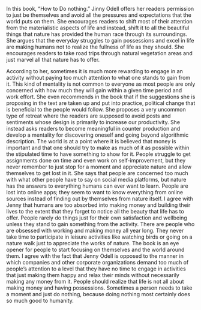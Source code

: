 In this book, “How to Do nothing.” Jinny Odell offers her readers permission to just be themselves and avoid all the pressures and expectations that the world puts on them. She encourages readers to shift most of their attention from the materialistic aspects of life and instead, shift it to all the beautiful things that nature has provided the human race through its surroundings. She argues that the everyday struggles to gain possessions and excel in life are making humans not to realize the fullness of life as they should. She encourages readers to take road trips through natural vegetation areas and just marvel all that nature has to offer.

</div>
According to her, sometimes it is much more rewarding to engage in an activity without paying too much attention to what one stands to gain from it. This kind of mentality is not common to everyone as most people are only concerned with how much they will gain within a given time period and work effort. She even recommends in the book that if the suggestions she is proposing in the text are taken up and put into practice, political change that is beneficial to the people would follow. She proposes a very uncommon type of retreat where the readers are supposed to avoid posts and sentiments whose design is primarily to increase our productivity. She instead asks readers to become meaningful in counter production and develop a mentality for discovering oneself and going beyond algorithmic description.

</div>
The world is at a point where it is believed that money is important and that one should try to make as much of it as possible within the stipulated time to have something to show for it. People struggle to get assignments done on time and even work on self-improvement, but they never remember to just stop for a moment and appreciate nature and allow themselves to get lost in it. She says that people are concerned too much with what other people have to say on social media platforms, but nature has the answers to everything humans can ever want to learn. People are lost into online apps; they seem to want to know everything from online sources instead of finding out by themselves from nature itself.

</div>
I agree with Jenny that humans are too absorbed into making money and building their lives to the extent that they forget to notice all the beauty that life has to offer. People rarely do things just for their own satisfaction and wellbeing unless they stand to gain something from the activity. There are people who are obsessed with working and making money all year long. They never take time to participate in leisure activities like watching birds or going on a nature walk just to appreciate the works of nature. The book is an eye opener for people to start focusing on themselves and the world around them.

</div>
I agree with the fact that Jenny Odell is opposed to the manner in which companies and other corporate organizations demand too much of people’s attention to a level that they have no time  to engage in activities that just making them happy and relax their minds without necessarily making any money from it. People should realize that life is not all about making money and having possessions. Sometimes a person needs to take a moment and just do nothing, because doing nothing most certainly does so much good to humanity.
</div>
